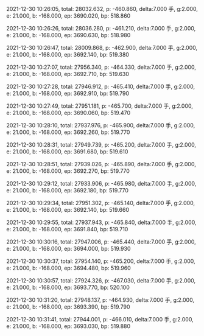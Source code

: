 2021-12-30 10:26:05, total: 28032.632, p: -460.860, delta:7.000 手, g:2.000, e: 21.000, b: -168.000, ep: 3690.020, bp: 518.860

2021-12-30 10:26:26, total: 28036.280, p: -461.210, delta:7.000 手, g:2.000, e: 21.000, b: -168.000, ep: 3690.630, bp: 518.980

2021-12-30 10:26:47, total: 28009.868, p: -462.900, delta:7.000 手, g:2.000, e: 21.000, b: -168.000, ep: 3692.140, bp: 519.380

2021-12-30 10:27:07, total: 27956.340, p: -464.330, delta:7.000 手, g:2.000, e: 21.000, b: -168.000, ep: 3692.710, bp: 519.630

2021-12-30 10:27:28, total: 27946.912, p: -465.410, delta:7.000 手, g:2.000, e: 21.000, b: -168.000, ep: 3692.910, bp: 519.790

2021-12-30 10:27:49, total: 27951.181, p: -465.700, delta:7.000 手, g:2.000, e: 21.000, b: -168.000, ep: 3690.060, bp: 519.470

2021-12-30 10:28:10, total: 27937.976, p: -465.900, delta:7.000 手, g:2.000, e: 21.000, b: -168.000, ep: 3692.260, bp: 519.770

2021-12-30 10:28:31, total: 27949.739, p: -465.200, delta:7.000 手, g:2.000, e: 21.000, b: -168.000, ep: 3691.680, bp: 519.610

2021-12-30 10:28:51, total: 27939.026, p: -465.890, delta:7.000 手, g:2.000, e: 21.000, b: -168.000, ep: 3692.270, bp: 519.770

2021-12-30 10:29:12, total: 27933.906, p: -465.980, delta:7.000 手, g:2.000, e: 21.000, b: -168.000, ep: 3692.180, bp: 519.770

2021-12-30 10:29:34, total: 27951.302, p: -465.140, delta:7.000 手, g:2.000, e: 21.000, b: -168.000, ep: 3692.140, bp: 519.660

2021-12-30 10:29:55, total: 27937.943, p: -465.840, delta:7.000 手, g:2.000, e: 21.000, b: -168.000, ep: 3691.840, bp: 519.710

2021-12-30 10:30:16, total: 27947.006, p: -465.440, delta:7.000 手, g:2.000, e: 21.000, b: -168.000, ep: 3694.000, bp: 519.930

2021-12-30 10:30:37, total: 27954.140, p: -465.200, delta:7.000 手, g:2.000, e: 21.000, b: -168.000, ep: 3694.480, bp: 519.960

2021-12-30 10:30:57, total: 27924.326, p: -467.030, delta:7.000 手, g:2.000, e: 21.000, b: -168.000, ep: 3693.770, bp: 520.100

2021-12-30 10:31:20, total: 27948.137, p: -464.930, delta:7.000 手, g:2.000, e: 21.000, b: -168.000, ep: 3693.390, bp: 519.790

2021-12-30 10:31:41, total: 27944.001, p: -466.010, delta:7.000 手, g:2.000, e: 21.000, b: -168.000, ep: 3693.030, bp: 519.880